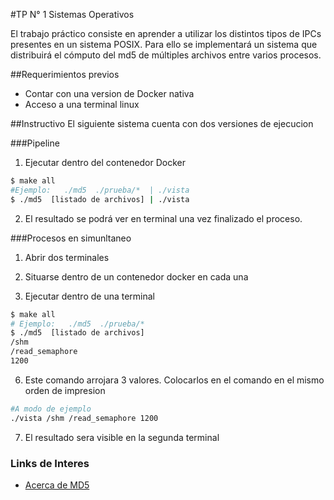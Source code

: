#TP N° 1 Sistemas Operativos

El trabajo práctico consiste en aprender a utilizar los distintos tipos de IPCs
presentes en un sistema POSIX. Para ello se implementará un sistema que distribuirá el
cómputo del md5 de múltiples archivos entre varios procesos.

##Requerimientos previos

- Contar con una version de Docker nativa
- Acceso a una terminal linux

##Instructivo
El siguiente sistema cuenta con dos versiones de ejecucion

###Pipeline
1. Ejecutar dentro del contenedor Docker
```sh
$ make all
#Ejemplo:   ./md5  ./prueba/*  | ./vista
$ ./md5  [listado de archivos] | ./vista
```
2. El resultado se podrá ver en terminal una vez finalizado el proceso.




###Procesos en simunltaneo
1. Abrir dos terminales

3. Situarse dentro de un contenedor docker en cada una

5. Ejecutar dentro de una terminal
```sh
$ make all
# Ejemplo:   ./md5  ./prueba/*
$ ./md5  [listado de archivos]
/shm
/read_semaphore
1200
```

6. Este comando arrojara 3 valores. Colocarlos en el comando en el mismo orden de impresion
```sh
#A modo de ejemplo
./vista /shm /read_semaphore 1200
```
7. El resultado sera visible en la segunda terminal


### Links de Interes
- [Acerca de MD5](https://es.wikipedia.org/wiki/MD5 "Acerca de MD5")



